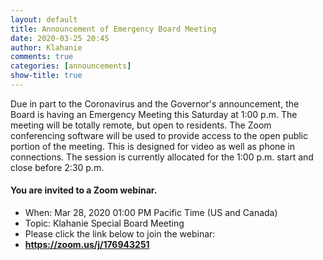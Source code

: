 ```yaml
---
layout: default
title: Announcement of Emergency Board Meeting
date: 2020-03-25 20:45
author: Klahanie
comments: true
categories: [announcements]
show-title: true
---
```


Due in part to the Coronavirus and the Governor's announcement, the Board is having an Emergency Meeting this Saturday at 1:00 p.m. The meeting will be totally remote, but open to residents. The Zoom conferencing software will be used to provide access to the open public portion of the meeting. This is designed for video as well as phone in connections. The session is currently allocated for the 1:00 p.m. start and close before 2:30 p.m.

#### You are invited to a Zoom webinar.

* When: Mar 28, 2020 01:00 PM Pacific Time (US and Canada)</h4>
* Topic: Klahanie Special Board Meeting
* Please click the link below to join the webinar:
* <a href="https://zoom.us/j/176943251"><strong>https://zoom.us/j/176943251</strong></a>
